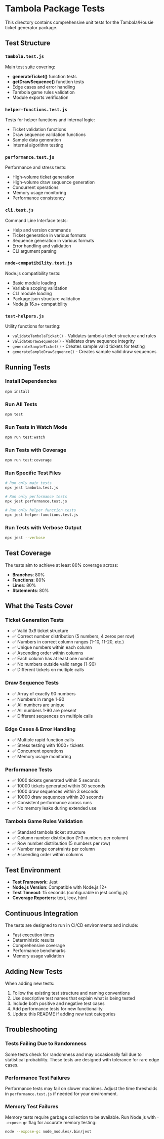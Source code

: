 # Tambola Package Tests

This directory contains comprehensive unit tests for the Tambola/Housie ticket generator package.

## Test Structure

### `tambola.test.js`
Main test suite covering:
- **generateTicket()** function tests
- **getDrawSequence()** function tests
- Edge cases and error handling
- Tambola game rules validation
- Module exports verification

### `helper-functions.test.js`
Tests for helper functions and internal logic:
- Ticket validation functions
- Draw sequence validation functions
- Sample data generation
- Internal algorithm testing

### `performance.test.js`
Performance and stress tests:
- High-volume ticket generation
- High-volume draw sequence generation
- Concurrent operations
- Memory usage monitoring
- Performance consistency

### `cli.test.js`
Command Line Interface tests:
- Help and version commands
- Ticket generation in various formats
- Sequence generation in various formats
- Error handling and validation
- CLI argument parsing

### `node-compatibility.test.js`
Node.js compatibility tests:
- Basic module loading
- Variable scoping validation
- CLI module loading
- Package.json structure validation
- Node.js 16.x+ compatibility

### `test-helpers.js`
Utility functions for testing:
- `validateTambolaTicket()` - Validates tambola ticket structure and rules
- `validateDrawSequence()` - Validates draw sequence integrity
- `generateSampleTicket()` - Creates sample valid tickets for testing
- `generateSampleDrawSequence()` - Creates sample valid draw sequences

## Running Tests

### Install Dependencies
```bash
npm install
```

### Run All Tests
```bash
npm test
```

### Run Tests in Watch Mode
```bash
npm run test:watch
```

### Run Tests with Coverage
```bash
npm run test:coverage
```

### Run Specific Test Files
```bash
# Run only main tests
npx jest tambola.test.js

# Run only performance tests
npx jest performance.test.js

# Run only helper function tests
npx jest helper-functions.test.js
```

### Run Tests with Verbose Output
```bash
npx jest --verbose
```

## Test Coverage

The tests aim to achieve at least 80% coverage across:
- **Branches**: 80%
- **Functions**: 80%
- **Lines**: 80%
- **Statements**: 80%

## What the Tests Cover

### Ticket Generation Tests
- ✅ Valid 3x9 ticket structure
- ✅ Correct number distribution (5 numbers, 4 zeros per row)
- ✅ Numbers in correct column ranges (1-10, 11-20, etc.)
- ✅ Unique numbers within each column
- ✅ Ascending order within columns
- ✅ Each column has at least one number
- ✅ No numbers outside valid range (1-90)
- ✅ Different tickets on multiple calls

### Draw Sequence Tests
- ✅ Array of exactly 90 numbers
- ✅ Numbers in range 1-90
- ✅ All numbers are unique
- ✅ All numbers 1-90 are present
- ✅ Different sequences on multiple calls

### Edge Cases & Error Handling
- ✅ Multiple rapid function calls
- ✅ Stress testing with 1000+ tickets
- ✅ Concurrent operations
- ✅ Memory usage monitoring

### Performance Tests
- ✅ 1000 tickets generated within 5 seconds
- ✅ 10000 tickets generated within 30 seconds
- ✅ 1000 draw sequences within 3 seconds
- ✅ 10000 draw sequences within 20 seconds
- ✅ Consistent performance across runs
- ✅ No memory leaks during extended use

### Tambola Game Rules Validation
- ✅ Standard tambola ticket structure
- ✅ Column number distribution (1-3 numbers per column)
- ✅ Row number distribution (5 numbers per row)
- ✅ Number range constraints per column
- ✅ Ascending order within columns

## Test Environment

- **Test Framework**: Jest
- **Node.js Version**: Compatible with Node.js 12+
- **Test Timeout**: 15 seconds (configurable in jest.config.js)
- **Coverage Reporters**: text, lcov, html

## Continuous Integration

The tests are designed to run in CI/CD environments and include:
- Fast execution times
- Deterministic results
- Comprehensive coverage
- Performance benchmarks
- Memory usage validation

## Adding New Tests

When adding new tests:

1. Follow the existing test structure and naming conventions
2. Use descriptive test names that explain what is being tested
3. Include both positive and negative test cases
4. Add performance tests for new functionality
5. Update this README if adding new test categories

## Troubleshooting

### Tests Failing Due to Randomness
Some tests check for randomness and may occasionally fail due to statistical probability. These tests are designed with tolerance for rare edge cases.

### Performance Test Failures
Performance tests may fail on slower machines. Adjust the time thresholds in `performance.test.js` if needed for your environment.

### Memory Test Failures
Memory tests require garbage collection to be available. Run Node.js with `--expose-gc` flag for accurate memory testing:
```bash
node --expose-gc node_modules/.bin/jest
``` 